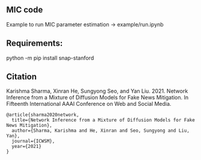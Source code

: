 ## MIC code

Example to run MIC parameter estimation -> example/run.ipynb

## Requirements:

python -m pip install snap-stanford

## Citation

Karishma Sharma, Xinran He, Sungyong Seo, and Yan Liu. 2021. Network Inference from a Mixture of Diffusion Models for Fake News Mitigation. In Fifteenth International AAAI Conference on Web and Social Media.

```
@article{sharma2020network,
  title={Network Inference from a Mixture of Diffusion Models for Fake News Mitigation},
  author={Sharma, Karishma and He, Xinran and Seo, Sungyong and Liu, Yan},
  journal={ICWSM},
  year={2021}
}
```
